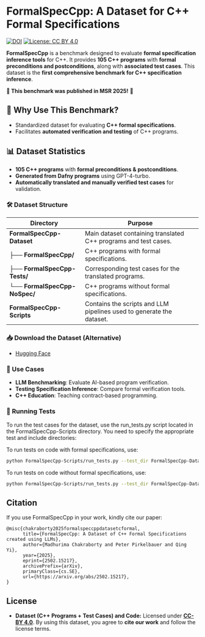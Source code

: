 # FormalSpecCpp: A Dataset for C++ Formal Specifications 

[![DOI](https://img.shields.io/badge/DOI-10.48550/arXiv.2502.15217-blue)](https://doi.org/10.48550/arXiv.2502.15217)
[![License: CC BY 4.0](https://img.shields.io/badge/license-CC%20BY%204.0-blue.svg)](LICENSE)

**FormalSpecCpp** is a benchmark designed to evaluate **formal specification inference tools** for C++. It provides **105 C++ programs** with **formal preconditions and postconditions**, along with **associated test cases**. This dataset is the **first comprehensive benchmark for C++ specification inference**.

**📢 This benchmark was published in MSR 2025!** 🎉

## 🚀 Why Use This Benchmark?
- Standardized dataset for evaluating **C++ formal specifications**.
- Facilitates **automated verification and testing** of C++ programs.

## 📊 Dataset Statistics
- **105 C++ programs** with **formal preconditions & postconditions**.
- **Generated from Dafny programs** using GPT-4-turbo.
- **Automatically translated and manually verified test cases** for validation.

### 🛠️ Dataset Structure

| Directory | Purpose |
|------|---------|
| **FormalSpecCpp-Dataset** | Main dataset containing translated C++ programs and test cases. |
| ├── **FormalSpecCpp/** | C++ programs with formal specifications. |
| ├── **FormalSpecCpp-Tests/** | Corresponding test cases for the translated programs. |
| └── **FormalSpecCpp-NoSpec/** | C++ programs without formal specifications. |
| **FormalSpecCpp-Scripts** | Contains the scripts and LLM pipelines used to generate the dataset. |

### 📥 Download the Dataset (Alternative)
- [Hugging Face](https://huggingface.co/datasets/###)

### 📌 Use Cases
- **LLM Benchmarking**: Evaluate AI-based program verification.
- **Testing Specification Inference**: Compare formal verification tools.
- **C++ Education**: Teaching contract-based programming.

### 🧪 Running Tests
To run the test cases for the dataset, use the run_tests.py script located in the FormalSpecCpp-Scripts directory.
You need to specify the appropriate test and include directories:

To run tests on code with formal specifications, use:
```bash
python FormalSpecCpp-Scripts/run_tests.py --test_dir FormalSpecCpp-Dataset/FormalSpecCPP-Tests --include_dir FormalSpecCpp-Dataset/FormalSpecCPP
```

To run tests on code without formal specifications, use:
```bash
python FormalSpecCpp-Scripts/run_tests.py --test_dir FormalSpecCpp-Dataset/FormalSpecCPP-Tests --include_dir FormalSpecCpp-Dataset/FormalSpecCPP-NoSpec
```

## Citation
If you use FormalSpecCpp in your work, kindly cite our paper:
```
@misc{chakraborty2025formalspeccppdatasetcformal,
      title={FormalSpecCpp: A Dataset of C++ Formal Specifications created using LLMs}, 
      author={Madhurima Chakraborty and Peter Pirkelbauer and Qing Yi},
      year={2025},
      eprint={2502.15217},
      archivePrefix={arXiv},
      primaryClass={cs.SE},
      url={https://arxiv.org/abs/2502.15217}, 
}
```

## License
- **Dataset (C++ Programs + Test Cases) and Code:** Licensed under **[CC-BY 4.0](https://creativecommons.org/licenses/by/4.0/)**.
By using this dataset, you agree to **cite our work** and follow the license terms.

